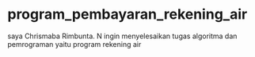 # program_pembayaran_rekening_air
saya Chrismaba Rimbunta. N ingin menyelesaikan tugas algoritma dan pemrograman yaitu program rekening air
